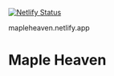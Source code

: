 [![Netlify Status](https://api.netlify.com/api/v1/badges/471e8d23-5a3f-4854-8208-25c1e294b743/deploy-status)](https://app.netlify.com/sites/mapleheavenapi/deploys)

mapleheaven.netlify.app


# Maple Heaven
